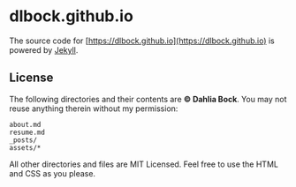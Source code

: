 # dlbock.github.io

The source code for [https://dlbock.github.io](https://dlbock.github.io) is powered by [Jekyll](https://github.com/jekyll/jekyll).

## License

The following directories and their contents are **&copy; Dahlia Bock**. You may not reuse anything therein without my permission:

```
about.md
resume.md
_posts/
assets/*
```

All other directories and files are MIT Licensed. Feel free to use the HTML and CSS as you please.
